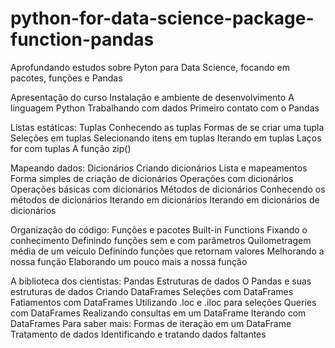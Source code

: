 # python-for-data-science-package-function-pandas
Aprofundando estudos sobre Pyton para Data Science, focando em pacotes, funções e Pandas

Apresentação do curso
    Instalação e ambiente de desenvolvimento
    A linguagem Python
    Trabalhando com dados
    Primeiro contato com o Pandas

Listas estáticas: Tuplas
    Conhecendo as tuplas
    Formas de se criar uma tupla
    Seleções em tuplas
    Selecionando itens em tuplas
    Iterando em tuplas
    Laços for com tuplas
    A função zip()

Mapeando dados: Dicionários
    Criando dicionários
    Lista e mapeamentos
    Forma simples de criação de dicionários
    Operações com dicionários
    Operações básicas com dicionários
    Métodos de dicionários
    Conhecendo os métodos de dicionários
    Iterando em dicionários
    Iterando em dicionários de dicionários

Organização do código: Funções e pacotes
    Built-in Functions
    Fixando o conhecimento
    Definindo funções sem e com parâmetros
    Quilometragem média de um veículo
    Definindo funções que retornam valores
    Melhorando a nossa função
    Elaborando um pouco mais a nossa função

A biblioteca dos cientistas: Pandas
    Estruturas de dados
    O Pandas e suas estruturas de dados
    Criando DataFrames
    Seleções com DataFrames
    Fatiamentos com DataFrames
    Utilizando .loc e .iloc para seleções
    Queries com DataFrames
    Realizando consultas em um DataFrame
    Iterando com DataFrames
    Para saber mais: Formas de iteração em um DataFrame
    Tratamento de dados
    Identificando e tratando dados faltantes
